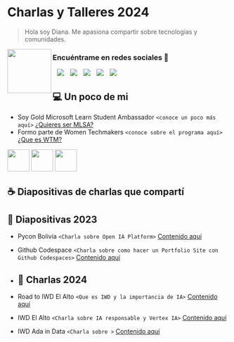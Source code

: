 # Charlas y Talleres 2024

> Hola soy Diana. Me apasiona compartir sobre tecnologías y comunidades.

<p align="left" width="100">
    <img align="left" width="100" src="https://pbs.twimg.com/profile_images/1734624625483722752/4lpd96uE_400x400.jpg"/>
 </p>
 
<h3 align="left" > Encuéntrame en redes sociales 🎁 </h3>

<p align="center">

 <div align="left"  class="icons-social" style="margin-left: 10px;">
        <a style="margin-left: 10px;"  target="_blank" href="https:/www.linkedin.com/in/dianacalizaya/">
			<img src="https://img.icons8.com/doodle/40/000000/linkedin--v2.png"></a>
        <a style="margin-left: 10px;" target="_blank" href="https:/github.com/dianacalizaya/">
		<img src="https://img.icons8.com/doodle/40/000000/github--v1.png"></a>
        <a style="margin-left: 10px;" target="_blank" href="https://www.instagram.com/calizaya.diana/">
			<img src="https://img.icons8.com/doodle/40/000000/instagram-new--v2.png"></a>
		<a style="margin-left: 10px;" target="_blank" href="https:/twitter.com/dianacalizaya_">
			<img src="https://img.icons8.com/doodle/1x/twitter-squared--v2.png" ></a>
		<a style="margin-left: 10px;" target="_blank" href="https:/youtube.com/@diana.calizaya?si=BL0sSH2aIijE9WGg">
				<img src="https://img.icons8.com/doodle/1x/youtube--v2.png" ></a>
		</a>
      </div>
</p>

##  💻 Un poco de mi

- Soy Gold Microsoft Learn Student Ambassador `<conoce un poco más aquí>` [¿Quieres ser MLSA?](https://www.tiktok.com/@diana.calizaya/video/7304772792841456902?is_from_webapp=1&sender_device=pc&web_id=7313691718099453446)
- Formo parte de Women Techmakers `<conoce sobre el programa aquí>` [¿Que es WTM?](https://www.tiktok.com/@diana.calizaya/video/7322192355522530565?is_from_webapp=1&sender_device=pc&web_id=7324845610451469830)


 <a href="https://gdg.community.dev/gdg-la-paz/?wt.mc_id=studentamb_109888" title="GDG"><img width="50" src="https://user-images.githubusercontent.com/96246255/213929634-719d53ce-9d51-48b1-82e6-496ded7cd41d.png" /></a>
 <a href="https://www.womentechmakers.com/ambassadors/profiles/628b4a78503f832680706ebb/diana_calizaya?wt.mc_id=studentamb_109888" title="WTM"><img width="50" src="https://user-images.githubusercontent.com/96246255/213929720-c052883e-732b-4d61-baf5-2101235edf52.png" /></a>
 <a href="https://studentambassadors.microsoft.com/en-US/studentambassadors/profile/356baacf-10c8-4e6a-8ec9-5b607b7c9f40/?wt.mc_id=studentamb_109888" title="MLSA"><img width="50" src="https://mvp.microsoft.com/Assets/Badge/LevelGold.png" /></a>

## ☕ Diapositivas de charlas que compartí


##  🦋 Diapositivas 2023
- Pycon Bolivia `<Charla sobre Open IA Platform>` [Contenido aquí](https://github.com/dianacalizaya/charlas2024/blob/main/Pycon%20Bolivia%202023.pdf)
- Github Codespace `<Charla sobre como hacer un Portfolio Site con Github Codespaces>` [Contenido aquí](https://github.com/dianacalizaya/charlas2024/blob/main/Github%20Codespaces%20Portfolio.pdf)

- ##  🦋 Charlas 2024
- Road to IWD El Alto `<Que es IWD y la importancia de IA>` [Contenido aquí]()
- IWD El Alto `<Charla sobre IA responsable y Vertex IA>` [Contenido aquí]()
- IWD Ada in Data `<Charla sobre >` [Contenido aquí]()



